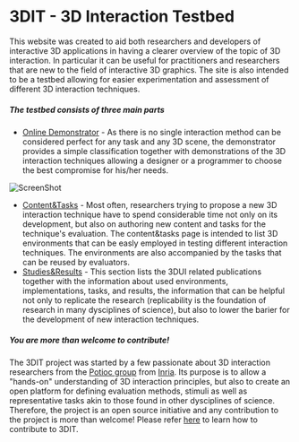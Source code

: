 3DIT - 3D Interaction Testbed
====

This website was created to aid both researchers and developers of interactive 3D applications in having a clearer overview of the topic of 3D interaction. In particular it can be useful for practitioners and researchers that are new to the field of interactive 3D graphics. The site is also intended to be a testbed allowing for easier experimentation and assessment of different 3D interaction techniques.

##### The testbed consists of three main parts #####

* [Online Demonstrator]() - As there is no single interaction method can be considered perfect for any task and any 3D scene, the demonstrator provides a simple classification together with demonstrations of the 3D interaction techniques allowing a designer or a programmer to choose the best compromise for his/her needs.

<img src="https://raw.github.com/grey-eminence/3DIT/master/img/ScreenShot.png" alt="ScreenShot" align="center"/> 

* [Content&amp;Tasks]() - Most often, researchers trying to propose a new 3D interaction technique have to spend considerable time not only on its development, but also on authoring new content and tasks for the technique's evaluation. The content&amp;tasks page is intended to list 3D environments that can be easly employed in testing different interaction techniques. The environments are also accompanied by the tasks that can be reused by evaluators.
* [Studies&amp;Results]() - This section lists the 3DUI related publications together with the information about used environments, implementations, tasks, and results, the information that can be helpful not only to replicate the research (replicability is the foundation of research in many dysciplines of science), but also to lower the barier for the development of new interaction techniques.

##### You are more than welcome to contribute! #####

The 3DIT project was started by a few passionate about 3D interaction researchers from the [Potioc group](https://team.inria.fr/potioc/) from [Inria](https://www.inria.fr/). Its purpose is to allow a "hands-on" understanding of 3D interaction principles, but also to create an open platform for defining evaluation methods, stimuli as well as representative tasks akin to those found in other dysciplines of science. Therefore, the project is an open source initiative and any contribution to the project is more than welcome! Please refer [here](https://github.com/grey-eminence/3DIT/blob/master/CONTRIBUTING.md) to learn how to contribute to 3DIT.</p>